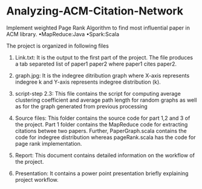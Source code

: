 # Analyzing-ACM-Citation-Network
Implement weighted Page Rank Algorithm to find most influential paper in ACM library. •MapReduce:Java •Spark:Scala 

The project is organized in following files

1) Link.txt: It is the output to the first part of the project. The file produces a tab separeted list of paper1 paper2 where paper1 cites paper2.

2) graph.jpg: It is the indegree ditribution graph where X-axis represents indegree k and Y-axis represents indegree distribution (k).
 
3) script-step 2.3: This file contains the script for computing average clustering coefficient and average path length for random graphs as well as for the graph generated from previous processing

4) Source files: This folder contains the source code for part 1,2 and 3 of the project. Part 1 folder contains the MapReduce code for extracting citations betwee two papers. Further, PaperGraph.scala contains the code for indegree distribution whereas pageRank.scala has the code for page rank implementation.

5) Report: This document contains detailed information on the workflow of the project.

6) Presentation: It contains a power point presentation briefly explaining project workflow.
